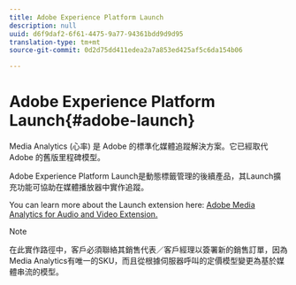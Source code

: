 ```yaml
---
title: Adobe Experience Platform Launch
description: null
uuid: d6f9daf2-6f61-4475-9a77-94361bdd9d9d95
translation-type: tm+mt
source-git-commit: 0d2d75dd411edea2a7a853ed425af5c6da154b06

---
```



# Adobe Experience Platform Launch{#adobe-launch}

Media Analytics (心率) 是 Adobe 的標準化媒體追蹤解決方案。它已經取代 Adobe 的舊版里程碑模型。

Adobe Experience Platform Launch是動態標籤管理的後續產品，其Launch擴充功能可協助在媒體播放器中實作追蹤。

You can learn more about the Launch extension here: [Adobe Media Analytics for Audio and Video Extension.](https://docs.adobe.com/content/help/en/launch/using/extensions-ref/adobe-extension/media-analytics-extension/overview.html)

>[!NOTE]
>
>在此實作路徑中，客戶必須聯絡其銷售代表／客戶經理以簽署新的銷售訂單，因為Media Analytics有唯一的SKU，而且從根據伺服器呼叫的定價模型變更為基於媒體串流的模型。

